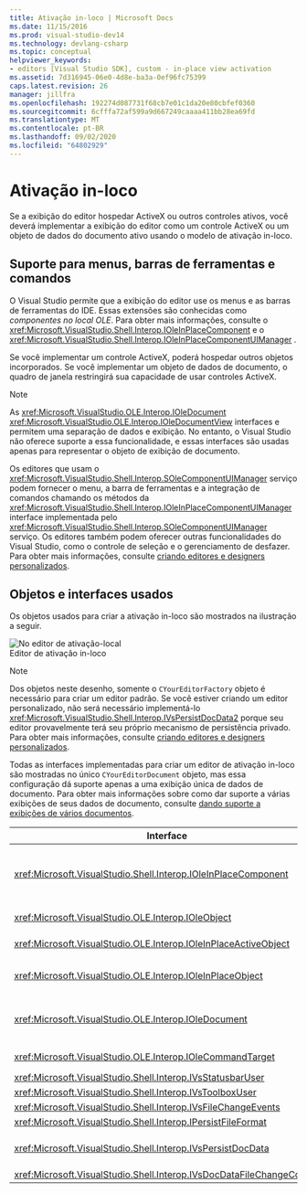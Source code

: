 ```yaml
---
title: Ativação in-loco | Microsoft Docs
ms.date: 11/15/2016
ms.prod: visual-studio-dev14
ms.technology: devlang-csharp
ms.topic: conceptual
helpviewer_keywords:
- editors [Visual Studio SDK], custom - in-place view activation
ms.assetid: 7d316945-06e0-4d8e-ba3a-0ef96fc75399
caps.latest.revision: 26
manager: jillfra
ms.openlocfilehash: 192274d087731f68cb7e01c1da20e80cbfef0360
ms.sourcegitcommit: 6cfffa72af599a9d667249caaaa411bb28ea69fd
ms.translationtype: MT
ms.contentlocale: pt-BR
ms.lasthandoff: 09/02/2020
ms.locfileid: "64802929"
---
```

# <a name="in-place-activation"></a>Ativação in-loco
Se a exibição do editor hospedar ActiveX ou outros controles ativos, você deverá implementar a exibição do editor como um controle ActiveX ou um objeto de dados do documento ativo usando o modelo de ativação in-loco.  
  
## <a name="support-for-menus-toolbars-and-commands"></a>Suporte para menus, barras de ferramentas e comandos  
 O Visual Studio permite que a exibição do editor use os menus e as barras de ferramentas do IDE. Essas extensões são conhecidas como *componentes no local OLE*. Para obter mais informações, consulte o <xref:Microsoft.VisualStudio.Shell.Interop.IOleInPlaceComponent> e o <xref:Microsoft.VisualStudio.Shell.Interop.IOleInPlaceComponentUIManager> .  
  
 Se você implementar um controle ActiveX, poderá hospedar outros objetos incorporados. Se você implementar um objeto de dados de documento, o quadro de janela restringirá sua capacidade de usar controles ActiveX.  
  
> [!NOTE]
> As <xref:Microsoft.VisualStudio.OLE.Interop.IOleDocument> <xref:Microsoft.VisualStudio.OLE.Interop.IOleDocumentView> interfaces e permitem uma separação de dados e exibição. No entanto, o Visual Studio não oferece suporte a essa funcionalidade, e essas interfaces são usadas apenas para representar o objeto de exibição de documento.  
  
 Os editores que usam o <xref:Microsoft.VisualStudio.Shell.Interop.SOleComponentUIManager> serviço podem fornecer o menu, a barra de ferramentas e a integração de comandos chamando os métodos da <xref:Microsoft.VisualStudio.Shell.Interop.IOleInPlaceComponentUIManager> interface implementada pelo <xref:Microsoft.VisualStudio.Shell.Interop.SOleComponentUIManager> serviço. Os editores também podem oferecer outras funcionalidades do Visual Studio, como o controle de seleção e o gerenciamento de desfazer. Para obter mais informações, consulte [criando editores e designers personalizados](../extensibility/creating-custom-editors-and-designers.md).  
  
## <a name="objects-and-interfaces-used"></a>Objetos e interfaces usados  
 Os objetos usados para criar a ativação in-loco são mostrados na ilustração a seguir.  
  
 ![No editor de ativação&#45;local](../misc/media/vsinplaceactivationeditor.gif "vsInPlaceActivationEditor")  
Editor de ativação in-loco  
  
> [!NOTE]
> Dos objetos neste desenho, somente o `CYourEditorFactory` objeto é necessário para criar um editor padrão. Se você estiver criando um editor personalizado, não será necessário implementá-lo <xref:Microsoft.VisualStudio.Shell.Interop.IVsPersistDocData2> porque seu editor provavelmente terá seu próprio mecanismo de persistência privado. Para obter mais informações, consulte [criando editores e designers personalizados](../extensibility/creating-custom-editors-and-designers.md).  
  
 Todas as interfaces implementadas para criar um editor de ativação in-loco são mostradas no único `CYourEditorDocument` objeto, mas essa configuração dá suporte apenas a uma exibição única de dados de documento. Para obter mais informações sobre como dar suporte a várias exibições de seus dados de documento, consulte [dando suporte a exibições de vários documentos](../extensibility/supporting-multiple-document-views.md).  
  
|Interface|Tipo de objeto|Uso|  
|---------------|--------------------|---------|  
|<xref:Microsoft.VisualStudio.Shell.Interop.IOleInPlaceComponent>|Visualizar|Permite que objetos VSPackage in-loco operem como componentes totalmente integrados do IDE usando o <xref:Microsoft.VisualStudio.Shell.Interop.SOleComponentUIManager> serviço. Esse serviço integra os menus, as barras de ferramentas e os comandos do objeto no IDE e emite notificações de alterações de estado.|  
|<xref:Microsoft.VisualStudio.OLE.Interop.IOleObject>|Visualizar|Principal significa por meio do qual um objeto incorporado fornece funcionalidade básica para seu contêiner e se comunica com ele.|  
|<xref:Microsoft.VisualStudio.OLE.Interop.IOleInPlaceActiveObject>|Visualizar|Gerencia a ativação e a desativação de objetos in-loco e determina a quantidade do objeto in-loco que deve estar visível.|  
|<xref:Microsoft.VisualStudio.OLE.Interop.IOleInPlaceObject>|Visualizar|Fornece um canal direto de comunicação entre um objeto no local, a janela de quadro externa do aplicativo associado e a janela do documento no aplicativo que contém o objeto inserido.|  
|<xref:Microsoft.VisualStudio.OLE.Interop.IOleDocument>|Visualizar|Implementa um objeto ActiveX. Observe que os métodos de <xref:Microsoft.VisualStudio.OLE.Interop.IOleDocument> e `T:Microsoft.VisualStudio.OLE.Interop.IOleDocumentView` que separa dados de documento e exibição não são usados no IDE.|  
|<xref:Microsoft.VisualStudio.OLE.Interop.IOleCommandTarget>|Exibição/dados|Habilita o objeto de dados do documento ou o objeto de exibição de documento ou ambos para participar da manipulação de comandos.|  
|<xref:Microsoft.VisualStudio.Shell.Interop.IVsStatusbarUser>|Visualizar|Habilita atualizações da barra de status.|  
|<xref:Microsoft.VisualStudio.Shell.Interop.IVsToolboxUser>|Visualizar|Permite adicionar itens à caixa de ferramentas.|  
|<xref:Microsoft.VisualStudio.Shell.Interop.IVsFileChangeEvents>|Dados|Envia a notificação de alterações para o arquivo editado. (Essa interface é opcional.)|  
|<xref:Microsoft.VisualStudio.Shell.Interop.IPersistFileFormat>|Dados|Usado para habilitar o recurso salvar como para um tipo de arquivo.|  
|<xref:Microsoft.VisualStudio.Shell.Interop.IVsPersistDocData>|Dados|Habilita a persistência para o documento. Para arquivos somente leitura, chame <xref:Microsoft.VisualStudio.Shell.Interop.IVsPersistDocData2.SetDocDataReadOnly%2A> para fornecer o ícone de "bloqueio" que indica arquivos somente leitura.|  
|<xref:Microsoft.VisualStudio.Shell.Interop.IVsDocDataFileChangeControl>|Dados|Determina se as alterações nos dados do documento devem ser ignoradas.|